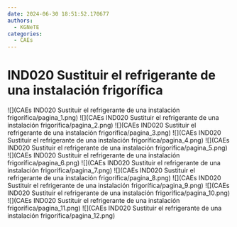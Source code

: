 ```yaml
---
date: 2024-06-30 18:51:52.170677
authors:
  - KGNeTE
categories:
  - CAEs
---
```

# IND020 Sustituir el refrigerante de una instalación frigorífica
![](CAEs IND020 Sustituir el refrigerante de una instalación frigorífica/pagina_1.png)
![](CAEs IND020 Sustituir el refrigerante de una instalación frigorífica/pagina_2.png)
![](CAEs IND020 Sustituir el refrigerante de una instalación frigorífica/pagina_3.png)
![](CAEs IND020 Sustituir el refrigerante de una instalación frigorífica/pagina_4.png)
![](CAEs IND020 Sustituir el refrigerante de una instalación frigorífica/pagina_5.png)
![](CAEs IND020 Sustituir el refrigerante de una instalación frigorífica/pagina_6.png)
![](CAEs IND020 Sustituir el refrigerante de una instalación frigorífica/pagina_7.png)
![](CAEs IND020 Sustituir el refrigerante de una instalación frigorífica/pagina_8.png)
![](CAEs IND020 Sustituir el refrigerante de una instalación frigorífica/pagina_9.png)
![](CAEs IND020 Sustituir el refrigerante de una instalación frigorífica/pagina_10.png)
![](CAEs IND020 Sustituir el refrigerante de una instalación frigorífica/pagina_11.png)
![](CAEs IND020 Sustituir el refrigerante de una instalación frigorífica/pagina_12.png)


